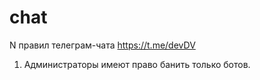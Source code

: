 # chat
N правил телеграм-чата https://t.me/devDV

1. Администраторы имеют право банить только  ботов.
